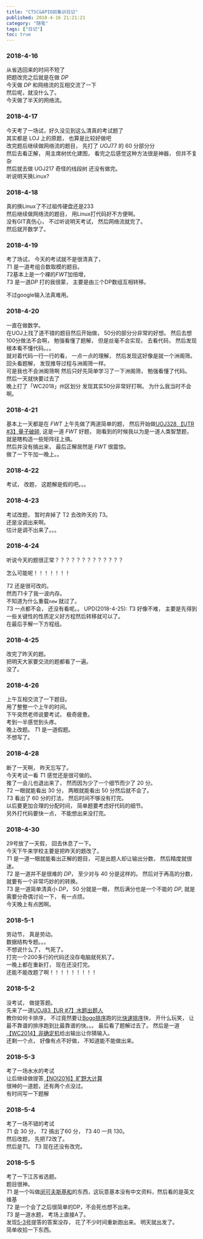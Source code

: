 ```yaml
---
title: "CTSC&APIO前集训日记"
published: 2018-4-16 21:21:21
category: "随笔"
tags: ["日记"]
toc: true
---
```


### 2018-4-16

从省选回来的时间不短了  
把题改完之后就是在做 $DP$  
今天做 $DP$ 和网络流的互相交流了一下  
然后呢，就没什么了。  
今天做了半天的网络流。  

### 2018-4-17

今天考了一场试，好久没见到这么清真的考试题了  
其实都是 LOJ 上的原题， 也算是比较好做吧  
改完题后继续做网络流的题目， 先打了 $UOJ77$ 的 $60$ 分部分分  
然后去看正解， 用主席树优化建图， 看完之后感觉这种方法很是神器， 但并不复杂  
然后就去做 UOJ217 奇怪的线段树 还没有做完。  
听说明天换Linux?

### 2018-4-18

真的换Linux了不过祖传硬盘还是233  
然后继续做网络流的题目， 用Linux打代码好不方便啊。  
没有GIT真伤心， 不过听说明天考试， 然后网络流就完了。  
然后就开数学了。


### 2018-4-19

考了场试， 今天的考试就不是很清真了，   
$T1$ 是一道考组合数取模的题目。   
$T2$基本上是一个裸的$FWT$加倍增，   
$T3$ 是一道$DP$ 打的我很蒙， 主要是由三个DP数组互相转移。  

不过google输入法真难用。

### 2018-4-20

一直在做数学。  
在UOJ上找了道不错的题目然后开始做， 50分的部分分非常的好想。 
然后去想100分做法不会啊， 勉强看懂了题解， 但是丝毫不会实现， 去看代码， 然后发现根本看不懂代码。。。  
就对着代码一行一行的看， 一点一点的理解， 然后发现这好像是就一个洲阁筛。 回头看题解， 发现推导过程与洲阁筛一样。  
可是我也不会洲阁筛啊 然后只好先简单学习了一下洲阁筛， 勉强看懂了代码。  
然后一天就快要过去了  
晚上打了「WC2018」州区划分 发现其实50分非常好打啊。 为什么我当时不会啊。  


### 2018-4-21

基本上一天都是在 $FWT$ 上午先做了两道简单的题， 然后开始做[UOJ328 【UTR #3】量子破碎](http://uoj.ac/problem/328), 这是一道 $FWT$ 好题， 刚看到的时候我以为是一道人类智慧题， 就是瞎构造一些矩阵往上搞。  
然后并没有搞出来， 最后正解居然是 $FWT$ 很震惊。  
做了一下午加一晚上。。

### 2018-4-22
考试， 改题， 这题解是假的吧。。。

### 2018-4-23
考试改题， 暂时弃掉了 T2 去改昨天的 $T3$。  
还是没调出来啊。  
估计是调不出来了。。。  

### 2018-4-24
听说今天的题很正常？？？？？？？？？？？？？  

怎么可能呢！！！！！！！

$T2$ 还是很可改的。  
然而$T1$卡了我一波内存。  
不知道为什么重载`new` 就过了。  
$T3$ 一点都不会， 还没有看呢。。
UPD(2018-4-25): $T3$ 好像不难， 主要是先得到一些关键性的性质定义好方程然后转移就可以了。  
在最后手解一下方程组。  

### 2018-4-25
改完了昨天的题。  
把明天大家要交流的题都看了一遍。  
没了。

### 2018-4-26

上午互相交流了一下题目。  
用了整整一个上午的时间。  
下午突然老师说要考试， 极奇疲惫。  
考到一半感觉到头疼。  
晚上改题。 $T1$ 是一道假题。  
不想写了。

### 2018-4-28
断了一天啊， 昨天忘写了。  
今天考试一看 $T1$ 感觉还是很可做的。  
推了一会儿也退出来了， 然而因为少了一个细节而少了 $20$ 分。  
$T2$ 一眼就能看出 $30$ 分， 两眼就能看出 $50$ 分然后就不会了。  
$T3$ 看出了 $60$ 分的打法， 然后时间不够没有打完。  
以后要更加合理的分配时间， 简单题要考虑好代码的细节。  
另外打代码要快一点， 不能想出来没打完。  

### 2018-4-30

29号放了一天假， 回去休息了一下。  
今天下午来学校主要是把昨天的题改了。  
$T1$ 是一道一眼就能看出正解的题目， 可是出题人却让输出分数， 然后精度就很迷。  
$T2$ 是一道并不是很难的 $DP$， 至少对与 $40$ 分是这样的。 然后对于再高的分数，就要有一个非常巧妙的的转换。  
$T3$ 是一道简单清真小 $DP$， $50$ 分就是一眼， 然后满分也是一个不能的 $DP$, 就是需要分奇偶讨论一下， 有一点烦。  
今天晚上有点困啊。  

### 2018-5-1

劳动节， 真是劳动。  
数据结构专题。。。  
不想说什么了， 气死了。  
打完一个200多行的代码还没存电脑就死机了。  
一晚上都在重新打， 现在还没打完。   
还能不能改题了啊！！！！！！！！！ 


### 2018-5-2

没考试， 做提答题。  
先来了一道[UOJ83【UR #7】水题出题人](http://uoj.ac/problem/83)  
教你如何卡排序， 不过竟然要让[Bogo排序](https://zh.wikipedia.org/wiki/Bogo%E6%8E%92%E5%BA%8F)跑的比[快速排序](https://zh.wikipedia.org/wiki/%E5%BF%AB%E9%80%9F%E6%8E%92%E5%BA%8F)快， 开什么玩笑， 让最不靠谱的排序跑到比最靠谱的快。。。 最后看了题解过去了。
然后是一道[【WC2014】非确定机](http://uoj.ac/problem/56)给出输出让你猜输入。  
还剩一个点， 好像有点不好做， 不知道能不能做出来。  

### 2018-5-3
考了一场水水的考试  
让后继续做提答[【NOI2016】旷野大计算](http://uoj.ac/problem/224)  
很神的一道题，还有两个点没过。  
有时间写一下题解

### 2018-5-4
考了一场不错的考试  
$T1$ 会 $30$ 分， $T2$ 搞出了60 分， $T3$ 40 一共 130。  
然后改题， 先把$T2$改了。  
然后是$T1$。
$T3$ 现在还没有改完。  


### 2018-5-5
考了一下江苏省选题。  
题目很神。  
$T1$ 是一个叫做[闵可夫斯基和](https://en.wikipedia.org/wiki/Minkowski_addition)的东西，这玩意基本没有中文资料，然后看的是英文维基  
$T2$ 是一个会了之后很简单的DP，不会死也想不出来。  
$T3$ 是一道水题， 考场上直接A了。  
发现[5-3号](#2018-5-3)提答的答案没存， 花了不少时间重新跑出来。
明天就出发了。  
简单收拾一下东西。